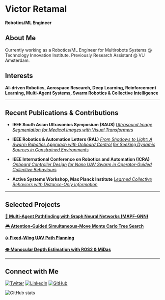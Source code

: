 # Victor Retamal  

**Robotics/ML Engineer**


## About Me  
Currently working as a Robotics/ML Engineer for Multirobots Systems @ Technology Innovation Institute. Previously Research Assistant @ VU Amsterdam.

## Interests
**AI-driven Robotics, Aerospace Research, Deep Learning, Reinforcement Learning, Multi-Agent Systems, Swarm Robotics & Collective Intelligence**

---

## Recent Publications & Contributions

- **IEEE South Asian Ultrasonics Symposium (SAUS)** 
  *[Ultrasound Image Segmentation for Medical Images with Visual Transformers](https://github.com/RetamalVictor/CBIM-Medical-Image-Segmentation)*

- **IEEE Robotics & Automation Letters (RAL)**  *[From Shadows to Light: A Swarm Robotics Approach with Onboard Control for Seeking Dynamic Sources in Constrained Environments](https://github.com/tugayalperen/Gradient_following_firmware)*

- **IEEE International Conference on Robotics and Automation (ICRA)** *[Onboard Controller Design for Nano UAV Swarm in Operator-Guided Collective Behaviours ](https://github.com/RetamalVictor/crazyflie-firmware-VU)*

- **Active Systems Workshop, Max Planck Institute**  *[Learned Collective Behaviors with Distance-Only Information](https://github.com/RetamalVictor/marl-range-flocking)*

---

## Selected Projects

**[🤖 Multi-Agent Pathfinding with Graph Neural Networks (MAPF-GNN)](https://github.com/RetamalVictor/MAPF-GNN)**

**[🎮 Attention-Guided Simultaneous-Move Monte Carlo Tree Search](https://github.com/RetamalVictor/A-SM-MCTS)**  

**[✈️ Fixed-Wing UAV Path Planning](https://github.com/RetamalVictor/fw-path-planning)**  

**[👁️ Monocular Depth Estimation with ROS2 & MiDas](https://github.com/RetamalVictor/Monocular-Depth-Estimation)**

---

## Connect with Me

[![Twitter](https://img.shields.io/badge/-Twitter-blue)](https://twitter.com/Victor_Retamal_)
[![LinkedIn](https://img.shields.io/badge/-LinkedIn-blue)](https://www.linkedin.com/in/victor-retamal/)
[![GitHub](https://img.shields.io/badge/-GitHub-gray)](https://github.com/RetamalVictor)

![GitHub stats](https://github-readme-stats-alpha-mauve.vercel.app/api/top-langs/?username=RetamalVictor&show_icons=true&hide_border=true&layout=compact&langs_count=8&theme=transparent)
